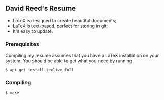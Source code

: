 David Reed's Resume
--------------------

* LaTeX is designed to create beautiful documents;
* LaTeX is text-based, perfect for storing in git;
* It's easy to update.

### Prerequisites

Compiling my resume assumes that you have a LaTeX installation on your system. You should be able to get what you need by running

    $ apt-get install texlive-full

### Compiling

    $ make
